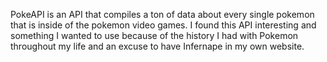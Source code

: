 PokeAPI is an API that compiles a ton of data about every single pokemon that is inside of the pokemon video games. I found this API interesting and something I wanted to use because of the history I had with
Pokemon throughout my life and an excuse to have Infernape in my own website.

